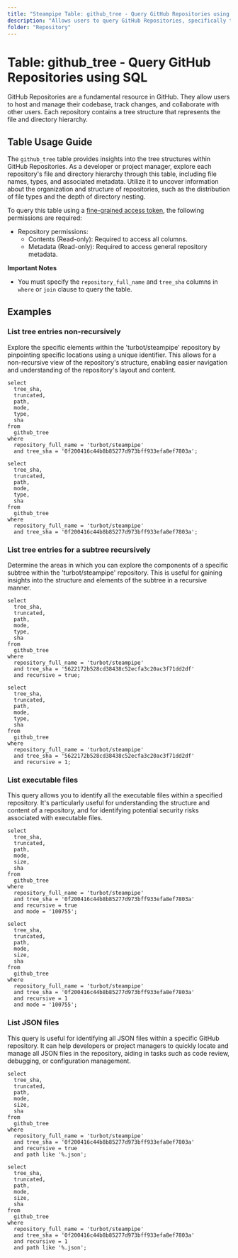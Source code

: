 ```yaml
---
title: "Steampipe Table: github_tree - Query GitHub Repositories using SQL"
description: "Allows users to query GitHub Repositories, specifically the tree structures, providing insights into the file and directory hierarchy of each repository."
folder: "Repository"
---
```


# Table: github_tree - Query GitHub Repositories using SQL

GitHub Repositories are a fundamental resource in GitHub. They allow users to host and manage their codebase, track changes, and collaborate with other users. Each repository contains a tree structure that represents the file and directory hierarchy.

## Table Usage Guide

The `github_tree` table provides insights into the tree structures within GitHub Repositories. As a developer or project manager, explore each repository's file and directory hierarchy through this table, including file names, types, and associated metadata. Utilize it to uncover information about the organization and structure of repositories, such as the distribution of file types and the depth of directory nesting.

To query this table using a [fine-grained access token](https://docs.github.com/en/authentication/keeping-your-account-and-data-secure/managing-your-personal-access-tokens#creating-a-fine-grained-personal-access-token), the following permissions are required:
  - Repository permissions:
    - Contents (Read-only): Required to access all columns.
    - Metadata (Read-only): Required to access general repository metadata.

**Important Notes**
- You must specify the `repository_full_name` and `tree_sha` columns in `where` or `join` clause to query the table.

## Examples

### List tree entries non-recursively
Explore the specific elements within the 'turbot/steampipe' repository by pinpointing specific locations using a unique identifier. This allows for a non-recursive view of the repository's structure, enabling easier navigation and understanding of the repository's layout and content.

```sql+postgres
select
  tree_sha,
  truncated,
  path,
  mode,
  type,
  sha
from
  github_tree
where
  repository_full_name = 'turbot/steampipe'
  and tree_sha = '0f200416c44b8b85277d973bff933efa8ef7803a';
```

```sql+sqlite
select
  tree_sha,
  truncated,
  path,
  mode,
  type,
  sha
from
  github_tree
where
  repository_full_name = 'turbot/steampipe'
  and tree_sha = '0f200416c44b8b85277d973bff933efa8ef7803a';
```

### List tree entries for a subtree recursively
Determine the areas in which you can explore the components of a specific subtree within the 'turbot/steampipe' repository. This is useful for gaining insights into the structure and elements of the subtree in a recursive manner.

```sql+postgres
select
  tree_sha,
  truncated,
  path,
  mode,
  type,
  sha
from
  github_tree
where
  repository_full_name = 'turbot/steampipe'
  and tree_sha = '5622172b528cd38438c52ecfa3c20ac3f71dd2df'
  and recursive = true;
```

```sql+sqlite
select
  tree_sha,
  truncated,
  path,
  mode,
  type,
  sha
from
  github_tree
where
  repository_full_name = 'turbot/steampipe'
  and tree_sha = '5622172b528cd38438c52ecfa3c20ac3f71dd2df'
  and recursive = 1;
```

### List executable files
This query allows you to identify all the executable files within a specified repository. It's particularly useful for understanding the structure and content of a repository, and for identifying potential security risks associated with executable files.

```sql+postgres
select
  tree_sha,
  truncated,
  path,
  mode,
  size,
  sha
from
  github_tree
where
  repository_full_name = 'turbot/steampipe'
  and tree_sha = '0f200416c44b8b85277d973bff933efa8ef7803a'
  and recursive = true
  and mode = '100755';
```

```sql+sqlite
select
  tree_sha,
  truncated,
  path,
  mode,
  size,
  sha
from
  github_tree
where
  repository_full_name = 'turbot/steampipe'
  and tree_sha = '0f200416c44b8b85277d973bff933efa8ef7803a'
  and recursive = 1
  and mode = '100755';
```

### List JSON files
This query is useful for identifying all JSON files within a specific GitHub repository. It can help developers or project managers to quickly locate and manage all JSON files in the repository, aiding in tasks such as code review, debugging, or configuration management.

```sql+postgres
select
  tree_sha,
  truncated,
  path,
  mode,
  size,
  sha
from
  github_tree
where
  repository_full_name = 'turbot/steampipe'
  and tree_sha = '0f200416c44b8b85277d973bff933efa8ef7803a'
  and recursive = true
  and path like '%.json';
```

```sql+sqlite
select
  tree_sha,
  truncated,
  path,
  mode,
  size,
  sha
from
  github_tree
where
  repository_full_name = 'turbot/steampipe'
  and tree_sha = '0f200416c44b8b85277d973bff933efa8ef7803a'
  and recursive = 1
  and path like '%.json';
```